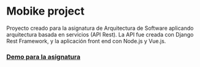 # Mobike project

Proyecto creado para la asignatura de Arquitectura de Software aplicando arquitectura basada en servicios (API Rest). 
La API fue creada con Django Rest Framework, y la aplicación front end con Node.js y Vue.js.

### [Demo para la asignatura](https://youtu.be/_XceI8QPFOc)
